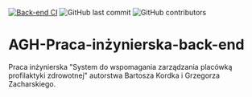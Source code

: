 [![Back-end CI](https://github.com/bartoszkordek/AGH-Praca-inzynierska-back-end/actions/workflows/back-end-ci.yml/badge.svg)](https://github.com/bartoszkordek/AGH-Praca-inzynierska-back-end/actions/workflows/back-end-ci.yml)
![GitHub last commit](https://img.shields.io/github/last-commit/bartoszkordek/AGH-Praca-inzynierska-back-end)
![GitHub contributors](https://img.shields.io/github/contributors/bartoszkordek/AGH-Praca-inzynierska-back-end)

# AGH-Praca-inżynierska-back-end
Praca inżynierska "System do wspomagania zarządzania placówką profilaktyki zdrowotnej" autorstwa Bartosza Kordka i Grzegorza Zacharskiego.
